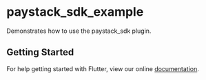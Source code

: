 # paystack_sdk_example

Demonstrates how to use the paystack_sdk plugin.

## Getting Started

For help getting started with Flutter, view our online
[documentation](https://flutter.io/).
